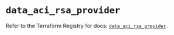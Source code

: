 # `data_aci_rsa_provider`

Refer to the Terraform Registry for docs: [`data_aci_rsa_provider`](https://registry.terraform.io/providers/ciscodevnet/aci/2.17.0/docs/data-sources/rsa_provider).
